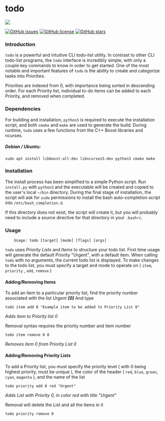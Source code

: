# todo
![](https://xdmtk.org/images/todo.gif)

[![GitHub issues](https://img.shields.io/github/issues/xdmtk/todo)](https://github.com/xdmtk/todo/issues)
[![GitHub license](https://img.shields.io/github/license/xdmtk/todo)](https://github.com/xdmtk/todo/blob/master/LICENSE)
[![GitHub stars](https://img.shields.io/github/stars/xdmtk/todo)](https://github.com/xdmtk/todo/stargazers)

### Introduction
`todo` is a powerful and intuitive CLI todo-list utility. In contrast to other CLI todo-list programs, the `todo` interface is incredibly simple, with only a couple key commands to know in order to get started. One of the most notable and important features of `todo` is the ability to create and categorize tasks into _Priorities_. 

Priorities are indexed from 0, with importance being sorted in descending order.  For each Priority list, individual to-do items can be added to each Priority, and removed when completed. 

### Dependencies

  For building and installation, `python3` is required to execute the installation script, and both `cmake` and `make` are used to generate the build. During runtime, `todo` uses a few functions from the C++ Boost libraries and ncurses. 

  ##### Debian / Ubuntu:
  `sudo apt install libboost-all-dev libncurses5-dev python3 cmake make`


### Installation

The install process has been simplified to a simple Python script. Run `install.py` with `python3` and the executable will be created and copied to the user's local `~/bin` directory. During the final stage of installation, the script will ask for `sudo` permissions to install the bash auto-completion script into `/etc/bash_completion.d`. 

If this directory does not exist, the script will create it, but you will probably need to include a source directive for that directory in your `.bashrc`. 


### Usage 
```
    Usage: todo [target] [mode] [flags] [args]
```

`todo` uses _Priority Lists_ and _Items_ to structure your todo list. First time usage will generate the default Priority "Urgent", with a default item. When calling `todo` with no arguments, the current todo list is displayed. To make changes to the todo list, you must specify a target and mode to operate on ( `item`, `priority` , `add`, `remove` )


#### Adding/Removing Items
To add an item to a particular priority list, find the priority number associated with the list _Urgent **[0]**_ And type 
```
todo item add 0 "Example item to be added to Priority List 0"
```
_Adds item to Priority list 0_



Removal syntax requires the priority number and item number
```
todo item remove 0 0
```
_Removes item 0 from Priority List 0_


#### Adding/Removing Priority Lists
To add a Priority list, you must specify the priority level ( with 0 being highest priority, must be unique ), the color of the header ( `red`, `blue`, `green`, `cyan`, `magenta` ), and the name of the list
```
todo priority add 0 red "Urgent"
```
_Adds List with Priority 0, in color red with title "Urgent"_

Removal will delete the List and all the items in it
```
todo priority remove 0
```


